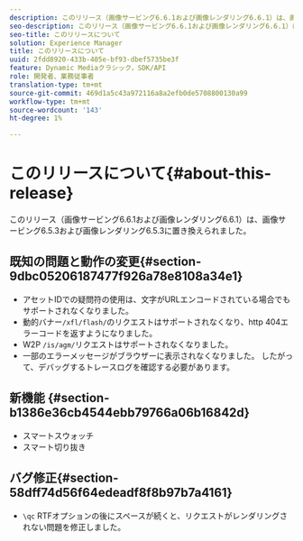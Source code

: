 ```yaml
---
description: このリリース（画像サービング6.6.1および画像レンダリング6.6.1）は、画像サービング6.5.3および画像レンダリング6.5.3に置き換えられました。
seo-description: このリリース（画像サービング6.6.1および画像レンダリング6.6.1）は、画像サービング6.5.3および画像レンダリング6.5.3に置き換えられました。
seo-title: このリリースについて
solution: Experience Manager
title: このリリースについて
uuid: 2fdd8920-433b-405e-bf93-dbef5735be3f
feature: Dynamic Mediaクラシック，SDK/API
role: 開発者、業務従事者
translation-type: tm+mt
source-git-commit: 469d1a5c43a972116a8a2efb0de5708800130a99
workflow-type: tm+mt
source-wordcount: '143'
ht-degree: 1%

---
```



# このリリースについて{#about-this-release}

このリリース（画像サービング6.6.1および画像レンダリング6.6.1）は、画像サービング6.5.3および画像レンダリング6.5.3に置き換えられました。

## 既知の問題と動作の変更{#section-9dbc05206187477f926a78e8108a34e1}

* アセットIDでの疑問符の使用は、文字がURLエンコードされている場合でもサポートされなくなりました。
* 動的バナー`/xfl/flash/`のリクエストはサポートされなくなり、http 404エラーコードを返すようになりました。
* W2P `/is/agm/`リクエストはサポートされなくなりました。
* 一部のエラーメッセージがブラウザーに表示されなくなりました。 したがって、デバッグするトレースログを確認する必要があります。

## 新機能 {#section-b1386e36cb4544ebb79766a06b16842d}

* スマートスウォッチ
* スマート切り抜き

## バグ修正{#section-58dff74d56f64edeadf8f8b97b7a4161}

* `\qc` RTFオプションの後にスペースが続くと、リクエストがレンダリングされない問題を修正しました。


